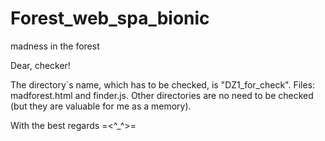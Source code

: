Forest_web_spa_bionic
=====================

madness in the forest

Dear, checker!

The directory`s name, which has to be checked, is "DZ1_for_check". Files: madforest.html and finder.js.
Other directories are no need to be checked (but they are valuable for me as a memory).

With the best regards =<^_^>=
